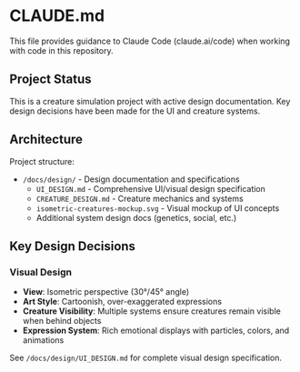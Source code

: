 # CLAUDE.md

This file provides guidance to Claude Code (claude.ai/code) when working with code in this repository.

## Project Status

This is a creature simulation project with active design documentation. Key design decisions have been made for the UI and creature systems.

## Architecture

Project structure:
- `/docs/design/` - Design documentation and specifications
  - `UI_DESIGN.md` - Comprehensive UI/visual design specification
  - `CREATURE_DESIGN.md` - Creature mechanics and systems
  - `isometric-creatures-mockup.svg` - Visual mockup of UI concepts
  - Additional system design docs (genetics, social, etc.)

## Key Design Decisions

### Visual Design
- **View**: Isometric perspective (30°/45° angle)
- **Art Style**: Cartoonish, over-exaggerated expressions
- **Creature Visibility**: Multiple systems ensure creatures remain visible when behind objects
- **Expression System**: Rich emotional displays with particles, colors, and animations

See `/docs/design/UI_DESIGN.md` for complete visual design specification.
